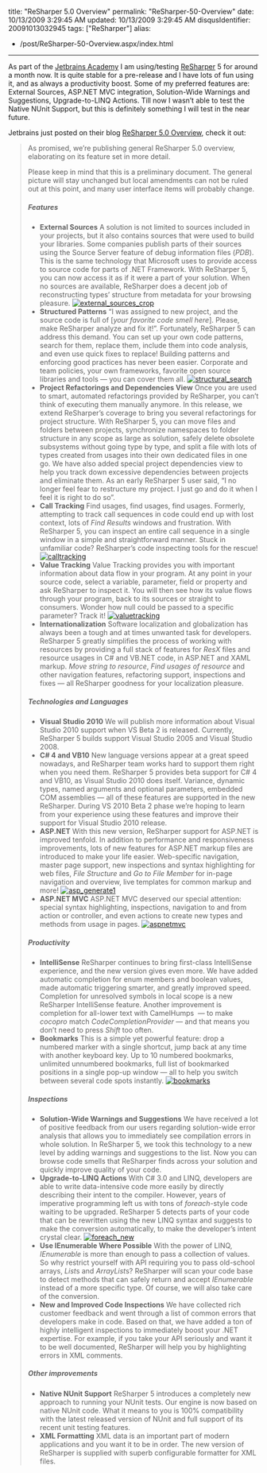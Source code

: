title: "ReSharper 5.0 Overview"
permalink: "ReSharper-50-Overview"
date: 10/13/2009 3:29:45 AM
updated: 10/13/2009 3:29:45 AM
disqusIdentifier: 20091013032945
tags: ["ReSharper"]
alias:
 - /post/ReSharper-50-Overview.aspx/index.html
---
As part of the [Jetbrains Academy](http://weblogs.asp.net/lkempe/archive/2009/09/06/joining-jetbrains-academy.aspx) I am using/testing [ReSharper](http://www.jetbrains.com/resharper/index.html) 5 for around a month now. It is quite stable for a pre-release and I have lots of fun using it, and as always a productivity boost. Some of my preferred features are: External Sources, ASP.NET MVC integration, Solution-Wide Warnings and Suggestions, Upgrade-to-LINQ Actions. Till now I wasn’t able to test the Native NUnit Support, but this is definitely something I will test in the near future.

Jetbrains just posted on their blog [ReSharper 5.0 Overview](http://blogs.jetbrains.com/dotnet/2009/10/resharper-50-overview/), check it out:
<!-- more -->

> As promised, we’re publishing general ReSharper 5.0 overview, elaborating on its feature set in more detail.
> 
> Please keep in mind that this is a preliminary document. The general picture will stay unchanged but local amendments can not be ruled out at this point, and many user interface items will probably change.
> 
> ##### Features
> 
> *   **External Sources**
> A solution is not limited to sources included in your projects, but it also contains sources that were used to build your libraries. Some companies publish parts of their sources using the Source Server feature of debug information files (*PDB*). This is the same technology that Microsoft uses to provide access to source code for parts of .NET Framework. With ReSharper 5, you can now access it as if it were a part of your solution. When no sources are available, ReSharper does a decent job of reconstructing types’ structure from metadata for your browsing pleasure.
> [![](http://blogs.jetbrains.com/dotnet/wp-content/uploads/2009/10/external_sources_crop-247x300.png "external_sources_crop")](http://blogs.jetbrains.com/dotnet/wp-content/uploads/2009/10/external_sources_crop.png)
> *   **Structured Patterns**
> “I was assigned to new project, and the source code is full of [*your favorite code smell here*]. Please, make ReSharper analyze and fix it!”. Fortunately, ReSharper 5 can address this demand. You can set up your own code patterns, search for them, replace them, include them into code analysis, and even use quick fixes to replace! Building patterns and enforcing good practices has never been easier. Corporate and team policies, your own frameworks, favorite open source libraries and tools — you can cover them all.
> [![](http://blogs.jetbrains.com/dotnet/wp-content/uploads/2009/10/structural_search-300x239.png "structural_search")](http://blogs.jetbrains.com/dotnet/wp-content/uploads/2009/10/structural_search.png)
> *   **Project Refactorings and Dependencies View**
> Once you are used to smart, automated refactorings provided by ReSharper, you can’t think of executing them manually anymore. In this release, we extend ReSharper’s coverage to bring you several refactorings for project structure. With ReSharper 5, you can move files and folders between projects, synchronize namespaces to folder structure in any scope as large as solution, safely delete obsolete subsystems without going type by type, and split a file with lots of types created from usages into their own dedicated files in one go. We have also added special project dependencies view to help you track down excessive dependencies between projects and eliminate them. As an early ReSharper 5 user said, “I no longer feel fear to restructure my project. I just go and do it when I feel it is right to do so”.
> *   **Call Tracking**
> Find usages, find usages, find usages. Formerly, attempting to track call sequences in code could end up with lost context, lots of *Find Results* windows and frustration. With ReSharper 5, you can inspect an entire call sequence in a single window in a simple and straightforward manner. Stuck in unfamiliar code? ReSharper’s code inspecting tools for the rescue!
> [![](http://blogs.jetbrains.com/dotnet/wp-content/uploads/2009/10/calltracking-300x177.png "calltracking")](http://blogs.jetbrains.com/dotnet/wp-content/uploads/2009/10/calltracking.png)
> *   **Value Tracking**
> Value Tracking provides you with important information about data flow in your program. At any point in your source code, select a variable, parameter, field or property and ask ReSharper to inspect it. You will then see how its value flows through your program, back to its sources or straight to consumers. Wonder how null could be passed to a specific parameter? Track it!
> [![](http://blogs.jetbrains.com/dotnet/wp-content/uploads/2009/10/valuetracking-300x205.png "valuetracking")](http://blogs.jetbrains.com/dotnet/wp-content/uploads/2009/10/valuetracking.png)
> *   **Internationalization**
> Software localization and globalization has always been a tough and at times unwanted task for developers. ReSharper 5 greatly simplifies the process of working with resources by providing a full stack of features for *ResX* files and resource usages in C# and VB.NET code, in ASP.NET and XAML markup. *Move string to resource*, *Find usages of resource* and other navigation features, refactoring support, inspections and fixes — all ReSharper goodness for your localization pleasure.
> 
> ##### Technologies and Languages
> 
> *   **Visual Studio 2010**
> We will publish more information about Visual Studio 2010 support when VS Beta 2 is released. Currently, ReSharper 5 builds support Visual Studio 2005 and Visual Studio 2008.
> *   **C# 4 and VB10**
> New language versions appear at a great speed nowadays, and ReSharper team works hard to support them right when you need them. ReSharper 5 provides beta support for C# 4 and VB10, as Visual Studio 2010 does itself. Variance, dynamic types, named arguments and optional parameters, embedded COM assemblies — all of these features are supported in the new ReSharper. During VS 2010 Beta 2 phase we’re hoping to learn from your experience using these features and improve their support for Visual Studio 2010 release.
> *   **ASP.NET**
> With this new version, ReSharper support for ASP.NET is improved tenfold. In addition to performance and responsiveness improvements, lots of new features for ASP.NET markup files are introduced to make your life easier. Web-specific navigation, master page support, new inspections and syntax highlighting for web files, *File Structure* and *Go to File Member* for in-page navigation and overview, live templates for common markup and more!
> [![](http://blogs.jetbrains.com/dotnet/wp-content/uploads/2009/10/asp_generate1-300x240.png "asp_generate1")](http://blogs.jetbrains.com/dotnet/wp-content/uploads/2009/10/asp_generate1.png)
> *   **ASP.NET MVC**
> ASP.NET MVC deserved our special attention: special syntax highlighting, inspections, navigation to and from action or controller, and even actions to create new types and methods from usage in pages.
> [![](http://blogs.jetbrains.com/dotnet/wp-content/uploads/2009/10/aspnetmvc-300x135.png "aspnetmvc")](http://blogs.jetbrains.com/dotnet/wp-content/uploads/2009/10/aspnetmvc.png)
> 
> ##### Productivity
> 
> *   **IntelliSense**
> ReSharper continues to bring first-class IntelliSense experience, and the new version gives even more. We have added automatic completion for enum members and boolean values, made automatic triggering smarter, and greatly improved speed. Completion for unresolved symbols in local scope is a new ReSharper IntelliSense feature. Another improvement is completion for all-lower text with CamelHumps  — to make *cocopro* match *CodeCompletionProvider* — and that means you don’t need to press *Shift* too often.
> *   **Bookmarks**
> This is a simple yet powerful feature: drop a numbered marker with a single shortcut, jump back at any time with another keyboard key. Up to 10 numbered bookmarks, unlimited unnumbered bookmarks, full list of bookmarked positions in a single pop-up window — all to help you switch between several code spots instantly.
> [![](http://blogs.jetbrains.com/dotnet/wp-content/uploads/2009/10/bookmarks-300x154.png "bookmarks")](http://blogs.jetbrains.com/dotnet/wp-content/uploads/2009/10/bookmarks.png)
> 
> ##### Inspections
> 
> *   **Solution-Wide Warnings and Suggestions**
> We have received a lot of positive feedback from our users regarding solution-wide error analysis that allows you to immediately see compilation errors in whole solution. In ReSharper 5, we took this technology to a new level by adding warnings and suggestions to the list. Now you can browse code smells that ReSharper finds across your solution and quickly improve quality of your code.
> *   **Upgrade-to-LINQ Actions**
> With C# 3.0 and LINQ, developers are able to write data-intensive code more easily by directly describing their intent to the compiler. However, years of imperative programming left us with tons of *foreach*-style code waiting to be upgraded. ReSharper 5 detects parts of your code that can be rewritten using the new LINQ syntax and suggests to make the conversion automatically, to make the developer’s intent crystal clear.
> [![](http://blogs.jetbrains.com/dotnet/wp-content/uploads/2009/10/foreach_new-300x232.png "foreach_new")](http://blogs.jetbrains.com/dotnet/wp-content/uploads/2009/10/foreach_new.png)
> *   **Use IEnumerable Where Possible**
> With the power of LINQ, *IEnumerable* is more than enough to pass a collection of values. So why restrict yourself with API requiring you to pass old-school arrays, *List*s and *ArrayList*s? ReSharper will scan your code base to detect methods that can safely return and accept *IEnumerable* instead of a more specific type. Of course, we will also take care of the conversion.
> *   **New and Improved Code Inspections**
> We have collected rich customer feedback and went through a list of common errors that developers make in code. Based on that, we have added a ton of highly intelligent inspections to immediately boost your .NET expertise. For example, if you take your API seriously and want it to be well documented, ReSharper will help you by highlighting errors in XML comments.
> 
> ##### Other improvements
> 
> *   **Native NUnit Support**
> ReSharper 5 introduces a completely new approach to running your NUnit tests. Our engine is now based on native NUnit code. What it means to you is 100% compatibility with the latest released version of NUnit and full support of its recent unit testing features.
> *   **XML Formatting**
> XML data is an important part of modern applications and you want it to be in order. The new version of ReSharper is supplied with superb configurable formatter for XML files.
